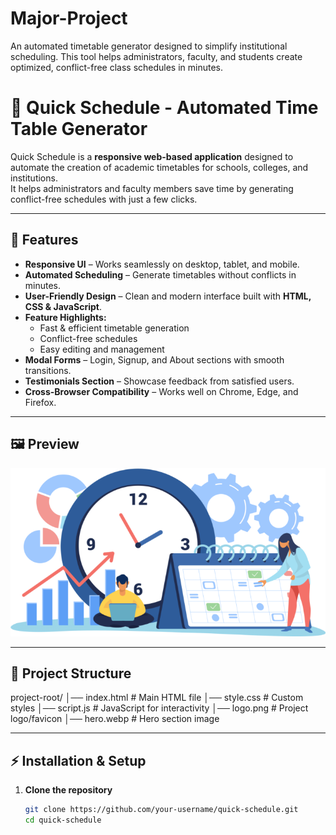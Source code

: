 # Major-Project
An automated timetable generator designed to simplify institutional scheduling. This tool helps administrators, faculty, and students create optimized, conflict-free class schedules in minutes.
# 📅 Quick Schedule - Automated Time Table Generator

Quick Schedule is a **responsive web-based application** designed to automate the creation of academic timetables for schools, colleges, and institutions.  
It helps administrators and faculty members save time by generating conflict-free schedules with just a few clicks.

---

## 🚀 Features
- **Responsive UI** – Works seamlessly on desktop, tablet, and mobile.
- **Automated Scheduling** – Generate timetables without conflicts in minutes.
- **User-Friendly Design** – Clean and modern interface built with **HTML, CSS & JavaScript**.
- **Feature Highlights:**
  - Fast & efficient timetable generation
  - Conflict-free schedules
  - Easy editing and management
- **Modal Forms** – Login, Signup, and About sections with smooth transitions.
- **Testimonials Section** – Showcase feedback from satisfied users.
- **Cross-Browser Compatibility** – Works well on Chrome, Edge, and Firefox.

---

## 🖼️ Preview
![Quick Schedule Screenshot](hero.webp)

---

## 📂 Project Structure
project-root/
│── index.html # Main HTML file
│── style.css # Custom styles
│── script.js # JavaScript for interactivity
│── logo.png # Project logo/favicon
│── hero.webp # Hero section image


---

## ⚡ Installation & Setup

1. **Clone the repository**
   ```bash
   git clone https://github.com/your-username/quick-schedule.git
   cd quick-schedule
